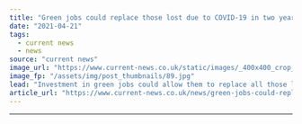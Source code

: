 ```yaml
---
title: "Green jobs could replace those lost due to COVID-19 in two years claims report"
date: "2021-04-21"
tags: 
  - current news
  - news
source: "current news"
image_url: "https://www.current-news.co.uk/static/images/_400x400_crop_center-center/Solar-panel-installation-with-workers-pxfuel-NC.jpg"
image_fp: "/assets/img/post_thumbnails/89.jpg"
lead: "​Investment in green jobs could allow them to replace all those lost due to the COVID-19 pandemic in two years, according to research from Green New Deal UK."
article_url: "https://www.current-news.co.uk/news/green-jobs-could-replace-those-lost-due-to-covid-19-in-two-years-claims-report?utm_source=rss-feeds&utm_medium=rss&utm_campaign=rss"
---
```


---
